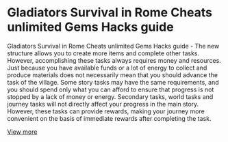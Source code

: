 # Gladiators Survival in Rome Cheats unlimited Gems Hacks guide

Gladiators Survival in Rome Cheats unlimited Gems Hacks guide - The new structure allows you to create more items and complete other tasks. However, accomplishing these tasks always requires money and resources. Just because you have available funds or a lot of energy to collect and produce materials does not necessarily mean that you should advance the task of the village. Some story tasks may have the same requirements, and you should spend only what you can afford to ensure that progress is not stopped by a lack of money or energy. Secondary tasks, world tasks and journey tasks will not directly affect your progress in the main story. However, these tasks can provide rewards, making your journey more convenient on the basis of immediate rewards after completing the task.

<a href="https://windmod.icu/gladiators-survival-in-rome/">View more</a>
